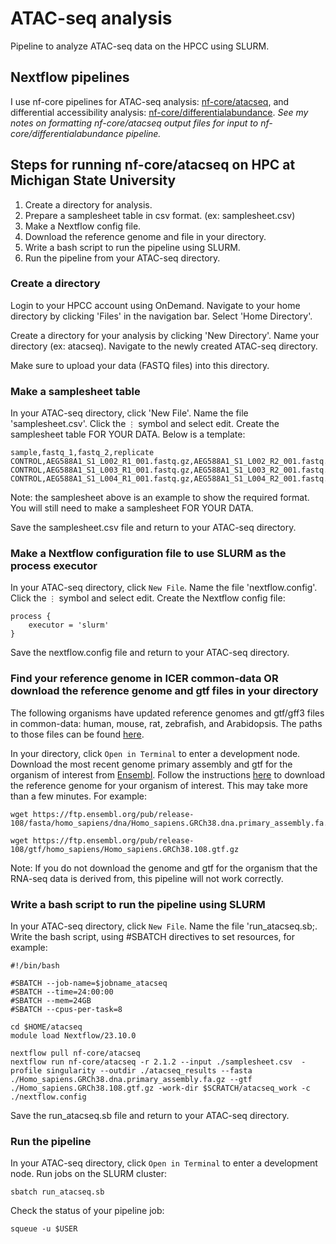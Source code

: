 # ATAC-seq analysis
Pipeline to analyze ATAC-seq data on the HPCC using SLURM.
## Nextflow pipelines
I use nf-core pipelines for ATAC-seq analysis: [nf-core/atacseq](https://nf-co.re/atacseq), and differential accessibility analysis: [nf-core/differentialabundance](https://nf-co.re/differentialabundance). 
*See my notes on formatting nf-core/atacseq output files for input to nf-core/differentialabundance pipeline.*

## Steps for running nf-core/atacseq on HPC at Michigan State University
1. Create a directory for analysis.
2. Prepare a samplesheet table in csv format. (ex: samplesheet.csv)
3. Make a Nextflow config file.
4. Download the reference genome and file in your directory.
5. Write a bash script to run the pipeline using SLURM.
6. Run the pipeline from your ATAC-seq directory.

### Create a directory
Login to your HPCC account using OnDemand. Navigate to your home directory by clicking 'Files' in the navigation bar. Select 'Home Directory'.

Create a directory for your analysis by clicking 'New Directory'. Name your directory (ex: atacseq). Navigate to the newly created ATAC-seq directory.

Make sure to upload your data (FASTQ files) into this directory.

### Make a samplesheet table
In your ATAC-seq directory, click 'New File'. Name the file 'samplesheet.csv'. Click the `⋮` symbol and select edit. Create the samplesheet table FOR YOUR DATA. Below is a template:
```
sample,fastq_1,fastq_2,replicate
CONTROL,AEG588A1_S1_L002_R1_001.fastq.gz,AEG588A1_S1_L002_R2_001.fastq.gz,1
CONTROL,AEG588A1_S1_L003_R1_001.fastq.gz,AEG588A1_S1_L003_R2_001.fastq.gz,2
CONTROL,AEG588A1_S1_L004_R1_001.fastq.gz,AEG588A1_S1_L004_R2_001.fastq.gz,3
```
Note: the samplesheet above is an example to show the required format. You will still need to make a samplesheet FOR YOUR DATA.

Save the samplesheet.csv file and return to your ATAC-seq directory.

### Make a Nextflow configuration file to use SLURM as the process executor
In your ATAC-seq directory, click `New File`. Name the file 'nextflow.config'. Click the `⋮` symbol and select edit. Create the Nextflow config file:
```
process {
    executor = 'slurm'
}
```
Save the nextflow.config file and return to your ATAC-seq directory.

### Find your reference genome in ICER common-data OR download the reference genome and gtf files in your directory
The following organisms have updated reference genomes and gtf/gff3 files in common-data: human, mouse, rat, zebrafish, and Arabidopsis. The paths to those files can be found [here](https://github.com/johnvusich/reference-genomes).

In your directory, click `Open in Terminal` to enter a development node. Download the most recent genome primary assembly and gtf for the organism of interest from [Ensembl](https://ensembl.org/). Follow the instructions [here](https://github.com/johnvusich/reference-genomes) to download the reference genome for your organism of interest. This may take more than a few minutes. For example:
```
wget https://ftp.ensembl.org/pub/release-108/fasta/homo_sapiens/dna/Homo_sapiens.GRCh38.dna.primary_assembly.fa.gz

wget https://ftp.ensembl.org/pub/release-108/gtf/homo_sapiens/Homo_sapiens.GRCh38.108.gtf.gz
```
Note: If you do not download the genome and gtf for the organism that the RNA-seq data is derived from, this pipeline will not work correctly.

### Write a bash script to run the pipeline using SLURM
In your ATAC-seq directory, click `New File`. Name the file 'run_atacseq.sb;. Write the bash script, using #SBATCH directives to set resources, for example:
```
#!/bin/bash

#SBATCH --job-name=$jobname_atacseq
#SBATCH --time=24:00:00
#SBATCH --mem=24GB
#SBATCH --cpus-per-task=8

cd $HOME/atacseq
module load Nextflow/23.10.0

nextflow pull nf-core/atacseq
nextflow run nf-core/atacseq -r 2.1.2 --input ./samplesheet.csv  -profile singularity --outdir ./atacseq_results --fasta ./Homo_sapiens.GRCh38.dna.primary_assembly.fa.gz --gtf ./Homo_sapiens.GRCh38.108.gtf.gz -work-dir $SCRATCH/atacseq_work -c ./nextflow.config
```
Save the run_atacseq.sb file and return to your ATAC-seq directory.

### Run the pipeline
In your ATAC-seq directory, click `Open in Terminal` to enter a development node. Run jobs on the SLURM cluster:
```
sbatch run_atacseq.sb
```
Check the status of your pipeline job:
```
squeue -u $USER
```
